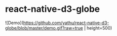 # react-native-d3-globe

![Demo](https://github.com/yathu/react-native-d3-globe/blob/master/demo.gif?raw=true | height=500)
